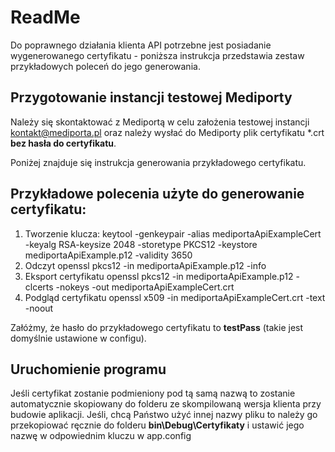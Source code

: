 ﻿# ReadMe

Do poprawnego działania klienta API potrzebne jest posiadanie wygenerowanego certyfikatu - poniższa instrukcja przedstawia zestaw przykładowych poleceń do jego generowania.

## Przygotowanie instancji testowej Mediporty

Należy się skontaktować z Mediportą w celu założenia testowej instancji <kontakt@mediporta.pl> oraz należy wysłać do Mediporty plik certyfikatu *.crt **bez hasła do certyfikatu**.

Poniżej znajduje się instrukcja generowania przykładowego certyfikatu.

## Przykładowe polecenia użyte do generowanie certyfikatu:

1.	Tworzenie klucza:
keytool -genkeypair -alias mediportaApiExampleCert -keyalg RSA-keysize 2048 -storetype PKCS12 -keystore mediportaApiExample.p12 -validity 3650
2.	Odczyt
openssl pkcs12 -in mediportaApiExample.p12 -info
3.	Eksport certyfikatu
openssl pkcs12 -in mediportaApiExample.p12 -clcerts -nokeys -out mediportaApiExampleCert.crt
4.	Podgląd certyfikatu
openssl x509 -in mediportaApiExampleCert.crt -text -noout

Załóżmy, że hasło do przykładowego certyfikatu to **testPass** (takie jest domyślnie ustawione w configu).

## Uruchomienie programu

Jeśli certyfikat zostanie podmieniony pod tą samą nazwą to zostanie automatycznie skopiowany do folderu ze skompilowaną wersja klienta przy budowie aplikacji. Jeśli, chcą Państwo użyć innej nazwy pliku to należy go przekopiować ręcznie do folderu **bin\Debug\Certyfikaty** i ustawić jego nazwę w odpowiednim kluczu w app.config

